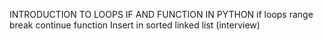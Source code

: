 INTRODUCTION TO LOOPS IF AND FUNCTION IN PYTHON
if loops range break continue function
Insert in sorted linked list (interview)
